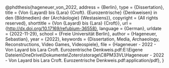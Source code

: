 @phdthesis{hageneuer_von_2022,
	address = {Berlin},
	type = {Dissertation},
	title = {Von {Layard} bis {Lara} {Croft}. {Eurozentrische} {Denkweisen} in den {Bildmedien} der {Archäologie} {Westasiens}},
	copyright = {All rights reserved},
	shorttitle = {Von {Layard} bis {Lara} {Croft}},
	url = {http://dx.doi.org/10.17169/refubium-36558},
	language = {German},
	urldate = {2022-11-29},
	school = {Freie Universität Berlin},
	author = {Hageneuer, Sebastian},
	year = {2022},
	keywords = {Dissertation, Media, Archaeology, Reconstructions, Video Games, Videospiele},
	file = {Hageneuer - 2022 - Von Layard bis Lara Croft. Eurozentrische Denkweis.pdf:E\:\\Eigene Dateien\\OneDrive\\Dokumente\\Zotero\\storage\\C8PM33VL\\Hageneuer - 2022 - Von Layard bis Lara Croft. Eurozentrische Denkweis.pdf:application/pdf},
}
